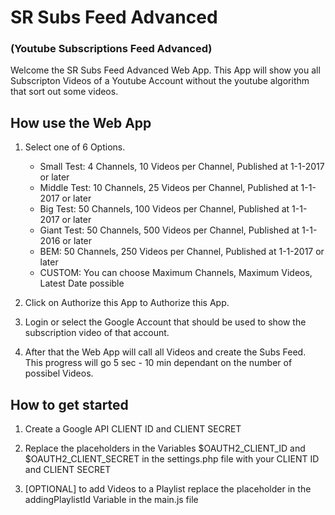 # SR Subs Feed Advanced
### (Youtube Subscriptions Feed Advanced)

Welcome the SR Subs Feed Advanced Web App.
This App will show you all Subscripton Videos of a Youtube Account without the youtube algorithm that sort out some videos.

## How use the Web App

1. Select one of 6 Options.
    - Small Test: 4 Channels, 10 Videos per Channel, Published at 1-1-2017 or later
    - Middle Test: 10 Channels, 25 Videos per Channel, Published at 1-1-2017 or later
    - Big Test: 50 Channels, 100 Videos per Channel, Published at 1-1-2017 or later
    - Giant Test: 50 Channels, 500 Videos per Channel, Published at 1-1-2016 or later
    - BEM: 50 Channels, 250 Videos per Channel, Published at 1-1-2017 or later
    - CUSTOM: You can choose Maximum Channels, Maximum Videos, Latest Date possible

2. Click on Authorize this App to Authorize this App.

3. Login or select the Google Account that should be used to show the subscription video of that account.

4. After that the Web App will call all Videos and create the Subs Feed. 
    This progress will go 5 sec - 10 min dependant on the number of possibel Videos.

## How to get started

1. Create a Google API CLIENT ID and CLIENT SECRET

2. Replace the placeholders in the Variables $OAUTH2_CLIENT_ID and $OAUTH2_CLIENT_SECRET in the settings.php file with your CLIENT ID and CLIENT SECRET

3. [OPTIONAL] to add Videos to a Playlist replace the placeholder in the addingPlaylistId Variable in the main.js file

